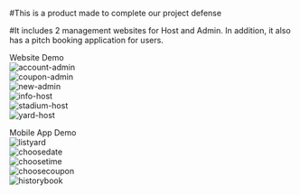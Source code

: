 #This is a product made to complete our project defense



#It includes 2 management websites for Host and Admin. In addition, it also has a pitch booking application for users.

Website Demo<br>
![account-admin](https://user-images.githubusercontent.com/86797462/131436614-fed1da54-98f4-40f8-afe5-bf1b9a2320aa.PNG)<br>
![coupon-admin](https://user-images.githubusercontent.com/86797462/131436654-a51e0021-8f6a-486e-b053-cef8ab3e878b.PNG)<br>
![new-admin](https://user-images.githubusercontent.com/86797462/131436678-e0e6ab54-0688-47c1-be05-1b8c60bd5352.PNG)<br>
![info-host](https://user-images.githubusercontent.com/86797462/131436717-65bbdb94-d4cd-4a92-866e-2bdffc0a8a7d.PNG)<br>
![stadium-host](https://user-images.githubusercontent.com/86797462/131436749-edd41406-d93f-4bbe-9f4b-bd779007ff21.PNG)<br>
![yard-host](https://user-images.githubusercontent.com/86797462/131436764-8f3f2c58-5c76-4e43-85ff-6893661c0712.PNG)<br>




Mobile App Demo<br>
![listyard](https://user-images.githubusercontent.com/86797462/131436799-38aedd45-f2fc-445f-8d2e-e6e9f7cb9cd0.png)<br>
![choosedate](https://user-images.githubusercontent.com/86797462/131436835-57421311-aaa1-4920-bf6f-85a39fbc821f.png)<br>
![choosetime](https://user-images.githubusercontent.com/86797462/131436855-768a3d4d-b2cf-4081-a38f-296ffdd75fc7.png)<br>
![choosecoupon](https://user-images.githubusercontent.com/86797462/131436904-e76852c7-b8d1-466e-906b-70a1379ece5d.png)<br>
![historybook](https://user-images.githubusercontent.com/86797462/131436921-c4c224ae-cda4-4be0-a8e8-16499c47d9c1.png)<br>
